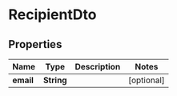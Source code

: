 
# RecipientDto

## Properties

Name | Type | Description | Notes
------------ | ------------- | ------------- | -------------
**email** | **String** |  |  [optional]



